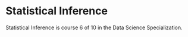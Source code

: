 # Statistical Inference

Statistical Inference is course 6 of 10 in the Data Science Specialization.